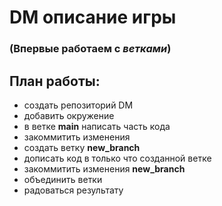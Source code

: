# DM описание игры

### (Впервые работаем с ***ветками***)

## План работы:
+ создать репозиторий DM
+ добавить окружение
+ в ветке **main** написать часть кода
+ закоммитить изменения
+ создать ветку **new_branch**
+ дописать код в только что созданной ветке
+ закоммитить изменения **new_branch**
+ объединить ветки
+ радоваться результату